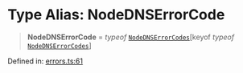 # Type Alias: NodeDNSErrorCode

> **NodeDNSErrorCode** = *typeof* [`NodeDNSErrorCodes`](../variables/NodeDNSErrorCodes.md)\[keyof *typeof* [`NodeDNSErrorCodes`](../variables/NodeDNSErrorCodes.md)\]

Defined in: [errors.ts:61](https://github.com/Nick2bad4u/dnsValidator/blob/main/src/errors.ts#L61)
